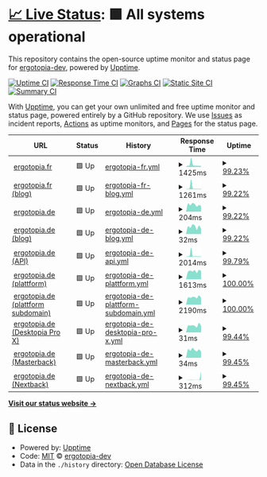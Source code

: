 # [📈 Live Status](https://status.ergotopia.de): <!--live status--> **🟩 All systems operational**

This repository contains the open-source uptime monitor and status page for [ergotopia-dev](https://status.ergotopia.de), powered by [Upptime](https://github.com/upptime/upptime).

[![Uptime CI](https://github.com/ergotopia-dev/uptime-monitor/workflows/Uptime%20CI/badge.svg)](https://github.com/ergotopia-dev/uptime-monitor/actions?query=workflow%3A%22Uptime+CI%22)
[![Response Time CI](https://github.com/ergotopia-dev/uptime-monitor/workflows/Response%20Time%20CI/badge.svg)](https://github.com/ergotopia-dev/uptime-monitor/actions?query=workflow%3A%22Response+Time+CI%22)
[![Graphs CI](https://github.com/ergotopia-dev/uptime-monitor/workflows/Graphs%20CI/badge.svg)](https://github.com/ergotopia-dev/uptime-monitor/actions?query=workflow%3A%22Graphs+CI%22)
[![Static Site CI](https://github.com/ergotopia-dev/uptime-monitor/workflows/Static%20Site%20CI/badge.svg)](https://github.com/ergotopia-dev/uptime-monitor/actions?query=workflow%3A%22Static+Site+CI%22)
[![Summary CI](https://github.com/ergotopia-dev/uptime-monitor/workflows/Summary%20CI/badge.svg)](https://github.com/ergotopia-dev/uptime-monitor/actions?query=workflow%3A%22Summary+CI%22)

With [Upptime](https://upptime.js.org), you can get your own unlimited and free uptime monitor and status page, powered entirely by a GitHub repository. We use [Issues](https://github.com/ergotopia-dev/uptime-monitor/issues) as incident reports, [Actions](https://github.com/ergotopia-dev/uptime-monitor/actions) as uptime monitors, and [Pages](https://status.ergotopia.de) for the status page.

<!--start: status pages-->
<!-- This summary is generated by Upptime (https://github.com/upptime/upptime) -->
<!-- Do not edit this manually, your changes will be overwritten -->
<!-- prettier-ignore -->
| URL | Status | History | Response Time | Uptime |
| --- | ------ | ------- | ------------- | ------ |
| <img alt="" src="https://icons.duckduckgo.com/ip3/www.ergotopia.fr.ico" height="13"> [ergotopia.fr](https://www.ergotopia.fr) | 🟩 Up | [ergotopia-fr.yml](https://github.com/ergotopia-dev/uptime-monitor/commits/HEAD/history/ergotopia-fr.yml) | <details><summary><img alt="Response time graph" src="./graphs/ergotopia-fr/response-time-week.png" height="20"> 1425ms</summary><br><a href="https://status.ergotopia.de/history/ergotopia-fr"><img alt="Response time 1132" src="https://img.shields.io/endpoint?url=https%3A%2F%2Fraw.githubusercontent.com%2Fergotopia-dev%2Fuptime-monitor%2FHEAD%2Fapi%2Fergotopia-fr%2Fresponse-time.json"></a><br><a href="https://status.ergotopia.de/history/ergotopia-fr"><img alt="24-hour response time 797" src="https://img.shields.io/endpoint?url=https%3A%2F%2Fraw.githubusercontent.com%2Fergotopia-dev%2Fuptime-monitor%2FHEAD%2Fapi%2Fergotopia-fr%2Fresponse-time-day.json"></a><br><a href="https://status.ergotopia.de/history/ergotopia-fr"><img alt="7-day response time 1425" src="https://img.shields.io/endpoint?url=https%3A%2F%2Fraw.githubusercontent.com%2Fergotopia-dev%2Fuptime-monitor%2FHEAD%2Fapi%2Fergotopia-fr%2Fresponse-time-week.json"></a><br><a href="https://status.ergotopia.de/history/ergotopia-fr"><img alt="30-day response time 1377" src="https://img.shields.io/endpoint?url=https%3A%2F%2Fraw.githubusercontent.com%2Fergotopia-dev%2Fuptime-monitor%2FHEAD%2Fapi%2Fergotopia-fr%2Fresponse-time-month.json"></a><br><a href="https://status.ergotopia.de/history/ergotopia-fr"><img alt="1-year response time 1122" src="https://img.shields.io/endpoint?url=https%3A%2F%2Fraw.githubusercontent.com%2Fergotopia-dev%2Fuptime-monitor%2FHEAD%2Fapi%2Fergotopia-fr%2Fresponse-time-year.json"></a></details> | <details><summary><a href="https://status.ergotopia.de/history/ergotopia-fr">99.23%</a></summary><a href="https://status.ergotopia.de/history/ergotopia-fr"><img alt="All-time uptime 99.85%" src="https://img.shields.io/endpoint?url=https%3A%2F%2Fraw.githubusercontent.com%2Fergotopia-dev%2Fuptime-monitor%2FHEAD%2Fapi%2Fergotopia-fr%2Fuptime.json"></a><br><a href="https://status.ergotopia.de/history/ergotopia-fr"><img alt="24-hour uptime 94.60%" src="https://img.shields.io/endpoint?url=https%3A%2F%2Fraw.githubusercontent.com%2Fergotopia-dev%2Fuptime-monitor%2FHEAD%2Fapi%2Fergotopia-fr%2Fuptime-day.json"></a><br><a href="https://status.ergotopia.de/history/ergotopia-fr"><img alt="7-day uptime 99.23%" src="https://img.shields.io/endpoint?url=https%3A%2F%2Fraw.githubusercontent.com%2Fergotopia-dev%2Fuptime-monitor%2FHEAD%2Fapi%2Fergotopia-fr%2Fuptime-week.json"></a><br><a href="https://status.ergotopia.de/history/ergotopia-fr"><img alt="30-day uptime 99.82%" src="https://img.shields.io/endpoint?url=https%3A%2F%2Fraw.githubusercontent.com%2Fergotopia-dev%2Fuptime-monitor%2FHEAD%2Fapi%2Fergotopia-fr%2Fuptime-month.json"></a><br><a href="https://status.ergotopia.de/history/ergotopia-fr"><img alt="1-year uptime 99.84%" src="https://img.shields.io/endpoint?url=https%3A%2F%2Fraw.githubusercontent.com%2Fergotopia-dev%2Fuptime-monitor%2FHEAD%2Fapi%2Fergotopia-fr%2Fuptime-year.json"></a></details>
| <img alt="" src="https://icons.duckduckgo.com/ip3/www.ergotopia.fr.ico" height="13"> [ergotopia.fr (blog)](https://www.ergotopia.fr/blog) | 🟩 Up | [ergotopia-fr-blog.yml](https://github.com/ergotopia-dev/uptime-monitor/commits/HEAD/history/ergotopia-fr-blog.yml) | <details><summary><img alt="Response time graph" src="./graphs/ergotopia-fr-blog/response-time-week.png" height="20"> 1261ms</summary><br><a href="https://status.ergotopia.de/history/ergotopia-fr-blog"><img alt="Response time 407" src="https://img.shields.io/endpoint?url=https%3A%2F%2Fraw.githubusercontent.com%2Fergotopia-dev%2Fuptime-monitor%2FHEAD%2Fapi%2Fergotopia-fr-blog%2Fresponse-time.json"></a><br><a href="https://status.ergotopia.de/history/ergotopia-fr-blog"><img alt="24-hour response time 271" src="https://img.shields.io/endpoint?url=https%3A%2F%2Fraw.githubusercontent.com%2Fergotopia-dev%2Fuptime-monitor%2FHEAD%2Fapi%2Fergotopia-fr-blog%2Fresponse-time-day.json"></a><br><a href="https://status.ergotopia.de/history/ergotopia-fr-blog"><img alt="7-day response time 1261" src="https://img.shields.io/endpoint?url=https%3A%2F%2Fraw.githubusercontent.com%2Fergotopia-dev%2Fuptime-monitor%2FHEAD%2Fapi%2Fergotopia-fr-blog%2Fresponse-time-week.json"></a><br><a href="https://status.ergotopia.de/history/ergotopia-fr-blog"><img alt="30-day response time 649" src="https://img.shields.io/endpoint?url=https%3A%2F%2Fraw.githubusercontent.com%2Fergotopia-dev%2Fuptime-monitor%2FHEAD%2Fapi%2Fergotopia-fr-blog%2Fresponse-time-month.json"></a><br><a href="https://status.ergotopia.de/history/ergotopia-fr-blog"><img alt="1-year response time 386" src="https://img.shields.io/endpoint?url=https%3A%2F%2Fraw.githubusercontent.com%2Fergotopia-dev%2Fuptime-monitor%2FHEAD%2Fapi%2Fergotopia-fr-blog%2Fresponse-time-year.json"></a></details> | <details><summary><a href="https://status.ergotopia.de/history/ergotopia-fr-blog">99.22%</a></summary><a href="https://status.ergotopia.de/history/ergotopia-fr-blog"><img alt="All-time uptime 99.90%" src="https://img.shields.io/endpoint?url=https%3A%2F%2Fraw.githubusercontent.com%2Fergotopia-dev%2Fuptime-monitor%2FHEAD%2Fapi%2Fergotopia-fr-blog%2Fuptime.json"></a><br><a href="https://status.ergotopia.de/history/ergotopia-fr-blog"><img alt="24-hour uptime 94.53%" src="https://img.shields.io/endpoint?url=https%3A%2F%2Fraw.githubusercontent.com%2Fergotopia-dev%2Fuptime-monitor%2FHEAD%2Fapi%2Fergotopia-fr-blog%2Fuptime-day.json"></a><br><a href="https://status.ergotopia.de/history/ergotopia-fr-blog"><img alt="7-day uptime 99.22%" src="https://img.shields.io/endpoint?url=https%3A%2F%2Fraw.githubusercontent.com%2Fergotopia-dev%2Fuptime-monitor%2FHEAD%2Fapi%2Fergotopia-fr-blog%2Fuptime-week.json"></a><br><a href="https://status.ergotopia.de/history/ergotopia-fr-blog"><img alt="30-day uptime 99.82%" src="https://img.shields.io/endpoint?url=https%3A%2F%2Fraw.githubusercontent.com%2Fergotopia-dev%2Fuptime-monitor%2FHEAD%2Fapi%2Fergotopia-fr-blog%2Fuptime-month.json"></a><br><a href="https://status.ergotopia.de/history/ergotopia-fr-blog"><img alt="1-year uptime 99.90%" src="https://img.shields.io/endpoint?url=https%3A%2F%2Fraw.githubusercontent.com%2Fergotopia-dev%2Fuptime-monitor%2FHEAD%2Fapi%2Fergotopia-fr-blog%2Fuptime-year.json"></a></details>
| <img alt="" src="https://icons.duckduckgo.com/ip3/www.ergotopia.de.ico" height="13"> [ergotopia.de](https://www.ergotopia.de) | 🟩 Up | [ergotopia-de.yml](https://github.com/ergotopia-dev/uptime-monitor/commits/HEAD/history/ergotopia-de.yml) | <details><summary><img alt="Response time graph" src="./graphs/ergotopia-de/response-time-week.png" height="20"> 204ms</summary><br><a href="https://status.ergotopia.de/history/ergotopia-de"><img alt="Response time 990" src="https://img.shields.io/endpoint?url=https%3A%2F%2Fraw.githubusercontent.com%2Fergotopia-dev%2Fuptime-monitor%2FHEAD%2Fapi%2Fergotopia-de%2Fresponse-time.json"></a><br><a href="https://status.ergotopia.de/history/ergotopia-de"><img alt="24-hour response time 170" src="https://img.shields.io/endpoint?url=https%3A%2F%2Fraw.githubusercontent.com%2Fergotopia-dev%2Fuptime-monitor%2FHEAD%2Fapi%2Fergotopia-de%2Fresponse-time-day.json"></a><br><a href="https://status.ergotopia.de/history/ergotopia-de"><img alt="7-day response time 204" src="https://img.shields.io/endpoint?url=https%3A%2F%2Fraw.githubusercontent.com%2Fergotopia-dev%2Fuptime-monitor%2FHEAD%2Fapi%2Fergotopia-de%2Fresponse-time-week.json"></a><br><a href="https://status.ergotopia.de/history/ergotopia-de"><img alt="30-day response time 218" src="https://img.shields.io/endpoint?url=https%3A%2F%2Fraw.githubusercontent.com%2Fergotopia-dev%2Fuptime-monitor%2FHEAD%2Fapi%2Fergotopia-de%2Fresponse-time-month.json"></a><br><a href="https://status.ergotopia.de/history/ergotopia-de"><img alt="1-year response time 967" src="https://img.shields.io/endpoint?url=https%3A%2F%2Fraw.githubusercontent.com%2Fergotopia-dev%2Fuptime-monitor%2FHEAD%2Fapi%2Fergotopia-de%2Fresponse-time-year.json"></a></details> | <details><summary><a href="https://status.ergotopia.de/history/ergotopia-de">99.22%</a></summary><a href="https://status.ergotopia.de/history/ergotopia-de"><img alt="All-time uptime 99.96%" src="https://img.shields.io/endpoint?url=https%3A%2F%2Fraw.githubusercontent.com%2Fergotopia-dev%2Fuptime-monitor%2FHEAD%2Fapi%2Fergotopia-de%2Fuptime.json"></a><br><a href="https://status.ergotopia.de/history/ergotopia-de"><img alt="24-hour uptime 94.54%" src="https://img.shields.io/endpoint?url=https%3A%2F%2Fraw.githubusercontent.com%2Fergotopia-dev%2Fuptime-monitor%2FHEAD%2Fapi%2Fergotopia-de%2Fuptime-day.json"></a><br><a href="https://status.ergotopia.de/history/ergotopia-de"><img alt="7-day uptime 99.22%" src="https://img.shields.io/endpoint?url=https%3A%2F%2Fraw.githubusercontent.com%2Fergotopia-dev%2Fuptime-monitor%2FHEAD%2Fapi%2Fergotopia-de%2Fuptime-week.json"></a><br><a href="https://status.ergotopia.de/history/ergotopia-de"><img alt="30-day uptime 99.82%" src="https://img.shields.io/endpoint?url=https%3A%2F%2Fraw.githubusercontent.com%2Fergotopia-dev%2Fuptime-monitor%2FHEAD%2Fapi%2Fergotopia-de%2Fuptime-month.json"></a><br><a href="https://status.ergotopia.de/history/ergotopia-de"><img alt="1-year uptime 99.94%" src="https://img.shields.io/endpoint?url=https%3A%2F%2Fraw.githubusercontent.com%2Fergotopia-dev%2Fuptime-monitor%2FHEAD%2Fapi%2Fergotopia-de%2Fuptime-year.json"></a></details>
| <img alt="" src="https://icons.duckduckgo.com/ip3/www.ergotopia.de.ico" height="13"> [ergotopia.de (blog)](https://www.ergotopia.de/blog) | 🟩 Up | [ergotopia-de-blog.yml](https://github.com/ergotopia-dev/uptime-monitor/commits/HEAD/history/ergotopia-de-blog.yml) | <details><summary><img alt="Response time graph" src="./graphs/ergotopia-de-blog/response-time-week.png" height="20"> 32ms</summary><br><a href="https://status.ergotopia.de/history/ergotopia-de-blog"><img alt="Response time 337" src="https://img.shields.io/endpoint?url=https%3A%2F%2Fraw.githubusercontent.com%2Fergotopia-dev%2Fuptime-monitor%2FHEAD%2Fapi%2Fergotopia-de-blog%2Fresponse-time.json"></a><br><a href="https://status.ergotopia.de/history/ergotopia-de-blog"><img alt="24-hour response time 24" src="https://img.shields.io/endpoint?url=https%3A%2F%2Fraw.githubusercontent.com%2Fergotopia-dev%2Fuptime-monitor%2FHEAD%2Fapi%2Fergotopia-de-blog%2Fresponse-time-day.json"></a><br><a href="https://status.ergotopia.de/history/ergotopia-de-blog"><img alt="7-day response time 32" src="https://img.shields.io/endpoint?url=https%3A%2F%2Fraw.githubusercontent.com%2Fergotopia-dev%2Fuptime-monitor%2FHEAD%2Fapi%2Fergotopia-de-blog%2Fresponse-time-week.json"></a><br><a href="https://status.ergotopia.de/history/ergotopia-de-blog"><img alt="30-day response time 34" src="https://img.shields.io/endpoint?url=https%3A%2F%2Fraw.githubusercontent.com%2Fergotopia-dev%2Fuptime-monitor%2FHEAD%2Fapi%2Fergotopia-de-blog%2Fresponse-time-month.json"></a><br><a href="https://status.ergotopia.de/history/ergotopia-de-blog"><img alt="1-year response time 306" src="https://img.shields.io/endpoint?url=https%3A%2F%2Fraw.githubusercontent.com%2Fergotopia-dev%2Fuptime-monitor%2FHEAD%2Fapi%2Fergotopia-de-blog%2Fresponse-time-year.json"></a></details> | <details><summary><a href="https://status.ergotopia.de/history/ergotopia-de-blog">99.22%</a></summary><a href="https://status.ergotopia.de/history/ergotopia-de-blog"><img alt="All-time uptime 99.96%" src="https://img.shields.io/endpoint?url=https%3A%2F%2Fraw.githubusercontent.com%2Fergotopia-dev%2Fuptime-monitor%2FHEAD%2Fapi%2Fergotopia-de-blog%2Fuptime.json"></a><br><a href="https://status.ergotopia.de/history/ergotopia-de-blog"><img alt="24-hour uptime 94.54%" src="https://img.shields.io/endpoint?url=https%3A%2F%2Fraw.githubusercontent.com%2Fergotopia-dev%2Fuptime-monitor%2FHEAD%2Fapi%2Fergotopia-de-blog%2Fuptime-day.json"></a><br><a href="https://status.ergotopia.de/history/ergotopia-de-blog"><img alt="7-day uptime 99.22%" src="https://img.shields.io/endpoint?url=https%3A%2F%2Fraw.githubusercontent.com%2Fergotopia-dev%2Fuptime-monitor%2FHEAD%2Fapi%2Fergotopia-de-blog%2Fuptime-week.json"></a><br><a href="https://status.ergotopia.de/history/ergotopia-de-blog"><img alt="30-day uptime 99.82%" src="https://img.shields.io/endpoint?url=https%3A%2F%2Fraw.githubusercontent.com%2Fergotopia-dev%2Fuptime-monitor%2FHEAD%2Fapi%2Fergotopia-de-blog%2Fuptime-month.json"></a><br><a href="https://status.ergotopia.de/history/ergotopia-de-blog"><img alt="1-year uptime 99.94%" src="https://img.shields.io/endpoint?url=https%3A%2F%2Fraw.githubusercontent.com%2Fergotopia-dev%2Fuptime-monitor%2FHEAD%2Fapi%2Fergotopia-de-blog%2Fuptime-year.json"></a></details>
| <img alt="" src="https://icons.duckduckgo.com/ip3/api.ergotopia.de.ico" height="13"> [ergotopia.de (API)](https://api.ergotopia.de/check-status) | 🟩 Up | [ergotopia-de-api.yml](https://github.com/ergotopia-dev/uptime-monitor/commits/HEAD/history/ergotopia-de-api.yml) | <details><summary><img alt="Response time graph" src="./graphs/ergotopia-de-api/response-time-week.png" height="20"> 2014ms</summary><br><a href="https://status.ergotopia.de/history/ergotopia-de-api"><img alt="Response time 541" src="https://img.shields.io/endpoint?url=https%3A%2F%2Fraw.githubusercontent.com%2Fergotopia-dev%2Fuptime-monitor%2FHEAD%2Fapi%2Fergotopia-de-api%2Fresponse-time.json"></a><br><a href="https://status.ergotopia.de/history/ergotopia-de-api"><img alt="24-hour response time 610" src="https://img.shields.io/endpoint?url=https%3A%2F%2Fraw.githubusercontent.com%2Fergotopia-dev%2Fuptime-monitor%2FHEAD%2Fapi%2Fergotopia-de-api%2Fresponse-time-day.json"></a><br><a href="https://status.ergotopia.de/history/ergotopia-de-api"><img alt="7-day response time 2014" src="https://img.shields.io/endpoint?url=https%3A%2F%2Fraw.githubusercontent.com%2Fergotopia-dev%2Fuptime-monitor%2FHEAD%2Fapi%2Fergotopia-de-api%2Fresponse-time-week.json"></a><br><a href="https://status.ergotopia.de/history/ergotopia-de-api"><img alt="30-day response time 1202" src="https://img.shields.io/endpoint?url=https%3A%2F%2Fraw.githubusercontent.com%2Fergotopia-dev%2Fuptime-monitor%2FHEAD%2Fapi%2Fergotopia-de-api%2Fresponse-time-month.json"></a><br><a href="https://status.ergotopia.de/history/ergotopia-de-api"><img alt="1-year response time 564" src="https://img.shields.io/endpoint?url=https%3A%2F%2Fraw.githubusercontent.com%2Fergotopia-dev%2Fuptime-monitor%2FHEAD%2Fapi%2Fergotopia-de-api%2Fresponse-time-year.json"></a></details> | <details><summary><a href="https://status.ergotopia.de/history/ergotopia-de-api">99.79%</a></summary><a href="https://status.ergotopia.de/history/ergotopia-de-api"><img alt="All-time uptime 99.25%" src="https://img.shields.io/endpoint?url=https%3A%2F%2Fraw.githubusercontent.com%2Fergotopia-dev%2Fuptime-monitor%2FHEAD%2Fapi%2Fergotopia-de-api%2Fuptime.json"></a><br><a href="https://status.ergotopia.de/history/ergotopia-de-api"><img alt="24-hour uptime 98.52%" src="https://img.shields.io/endpoint?url=https%3A%2F%2Fraw.githubusercontent.com%2Fergotopia-dev%2Fuptime-monitor%2FHEAD%2Fapi%2Fergotopia-de-api%2Fuptime-day.json"></a><br><a href="https://status.ergotopia.de/history/ergotopia-de-api"><img alt="7-day uptime 99.79%" src="https://img.shields.io/endpoint?url=https%3A%2F%2Fraw.githubusercontent.com%2Fergotopia-dev%2Fuptime-monitor%2FHEAD%2Fapi%2Fergotopia-de-api%2Fuptime-week.json"></a><br><a href="https://status.ergotopia.de/history/ergotopia-de-api"><img alt="30-day uptime 99.95%" src="https://img.shields.io/endpoint?url=https%3A%2F%2Fraw.githubusercontent.com%2Fergotopia-dev%2Fuptime-monitor%2FHEAD%2Fapi%2Fergotopia-de-api%2Fuptime-month.json"></a><br><a href="https://status.ergotopia.de/history/ergotopia-de-api"><img alt="1-year uptime 98.80%" src="https://img.shields.io/endpoint?url=https%3A%2F%2Fraw.githubusercontent.com%2Fergotopia-dev%2Fuptime-monitor%2FHEAD%2Fapi%2Fergotopia-de-api%2Fuptime-year.json"></a></details>
| <img alt="" src="https://icons.duckduckgo.com/ip3/plattform.ergotopia.de.ico" height="13"> [ergotopia.de (plattform)](https://plattform.ergotopia.de) | 🟩 Up | [ergotopia-de-plattform.yml](https://github.com/ergotopia-dev/uptime-monitor/commits/HEAD/history/ergotopia-de-plattform.yml) | <details><summary><img alt="Response time graph" src="./graphs/ergotopia-de-plattform/response-time-week.png" height="20"> 1613ms</summary><br><a href="https://status.ergotopia.de/history/ergotopia-de-plattform"><img alt="Response time 1678" src="https://img.shields.io/endpoint?url=https%3A%2F%2Fraw.githubusercontent.com%2Fergotopia-dev%2Fuptime-monitor%2FHEAD%2Fapi%2Fergotopia-de-plattform%2Fresponse-time.json"></a><br><a href="https://status.ergotopia.de/history/ergotopia-de-plattform"><img alt="24-hour response time 1643" src="https://img.shields.io/endpoint?url=https%3A%2F%2Fraw.githubusercontent.com%2Fergotopia-dev%2Fuptime-monitor%2FHEAD%2Fapi%2Fergotopia-de-plattform%2Fresponse-time-day.json"></a><br><a href="https://status.ergotopia.de/history/ergotopia-de-plattform"><img alt="7-day response time 1613" src="https://img.shields.io/endpoint?url=https%3A%2F%2Fraw.githubusercontent.com%2Fergotopia-dev%2Fuptime-monitor%2FHEAD%2Fapi%2Fergotopia-de-plattform%2Fresponse-time-week.json"></a><br><a href="https://status.ergotopia.de/history/ergotopia-de-plattform"><img alt="30-day response time 1785" src="https://img.shields.io/endpoint?url=https%3A%2F%2Fraw.githubusercontent.com%2Fergotopia-dev%2Fuptime-monitor%2FHEAD%2Fapi%2Fergotopia-de-plattform%2Fresponse-time-month.json"></a><br><a href="https://status.ergotopia.de/history/ergotopia-de-plattform"><img alt="1-year response time 1678" src="https://img.shields.io/endpoint?url=https%3A%2F%2Fraw.githubusercontent.com%2Fergotopia-dev%2Fuptime-monitor%2FHEAD%2Fapi%2Fergotopia-de-plattform%2Fresponse-time-year.json"></a></details> | <details><summary><a href="https://status.ergotopia.de/history/ergotopia-de-plattform">100.00%</a></summary><a href="https://status.ergotopia.de/history/ergotopia-de-plattform"><img alt="All-time uptime 100.00%" src="https://img.shields.io/endpoint?url=https%3A%2F%2Fraw.githubusercontent.com%2Fergotopia-dev%2Fuptime-monitor%2FHEAD%2Fapi%2Fergotopia-de-plattform%2Fuptime.json"></a><br><a href="https://status.ergotopia.de/history/ergotopia-de-plattform"><img alt="24-hour uptime 100.00%" src="https://img.shields.io/endpoint?url=https%3A%2F%2Fraw.githubusercontent.com%2Fergotopia-dev%2Fuptime-monitor%2FHEAD%2Fapi%2Fergotopia-de-plattform%2Fuptime-day.json"></a><br><a href="https://status.ergotopia.de/history/ergotopia-de-plattform"><img alt="7-day uptime 100.00%" src="https://img.shields.io/endpoint?url=https%3A%2F%2Fraw.githubusercontent.com%2Fergotopia-dev%2Fuptime-monitor%2FHEAD%2Fapi%2Fergotopia-de-plattform%2Fuptime-week.json"></a><br><a href="https://status.ergotopia.de/history/ergotopia-de-plattform"><img alt="30-day uptime 100.00%" src="https://img.shields.io/endpoint?url=https%3A%2F%2Fraw.githubusercontent.com%2Fergotopia-dev%2Fuptime-monitor%2FHEAD%2Fapi%2Fergotopia-de-plattform%2Fuptime-month.json"></a><br><a href="https://status.ergotopia.de/history/ergotopia-de-plattform"><img alt="1-year uptime 100.00%" src="https://img.shields.io/endpoint?url=https%3A%2F%2Fraw.githubusercontent.com%2Fergotopia-dev%2Fuptime-monitor%2FHEAD%2Fapi%2Fergotopia-de-plattform%2Fuptime-year.json"></a></details>
| <img alt="" src="https://icons.duckduckgo.com/ip3/ergotopia.partner.ergotopia.de.ico" height="13"> [ergotopia.de (plattform subdomain)](https://ergotopia.partner.ergotopia.de) | 🟩 Up | [ergotopia-de-plattform-subdomain.yml](https://github.com/ergotopia-dev/uptime-monitor/commits/HEAD/history/ergotopia-de-plattform-subdomain.yml) | <details><summary><img alt="Response time graph" src="./graphs/ergotopia-de-plattform-subdomain/response-time-week.png" height="20"> 2190ms</summary><br><a href="https://status.ergotopia.de/history/ergotopia-de-plattform-subdomain"><img alt="Response time 2331" src="https://img.shields.io/endpoint?url=https%3A%2F%2Fraw.githubusercontent.com%2Fergotopia-dev%2Fuptime-monitor%2FHEAD%2Fapi%2Fergotopia-de-plattform-subdomain%2Fresponse-time.json"></a><br><a href="https://status.ergotopia.de/history/ergotopia-de-plattform-subdomain"><img alt="24-hour response time 2082" src="https://img.shields.io/endpoint?url=https%3A%2F%2Fraw.githubusercontent.com%2Fergotopia-dev%2Fuptime-monitor%2FHEAD%2Fapi%2Fergotopia-de-plattform-subdomain%2Fresponse-time-day.json"></a><br><a href="https://status.ergotopia.de/history/ergotopia-de-plattform-subdomain"><img alt="7-day response time 2190" src="https://img.shields.io/endpoint?url=https%3A%2F%2Fraw.githubusercontent.com%2Fergotopia-dev%2Fuptime-monitor%2FHEAD%2Fapi%2Fergotopia-de-plattform-subdomain%2Fresponse-time-week.json"></a><br><a href="https://status.ergotopia.de/history/ergotopia-de-plattform-subdomain"><img alt="30-day response time 2289" src="https://img.shields.io/endpoint?url=https%3A%2F%2Fraw.githubusercontent.com%2Fergotopia-dev%2Fuptime-monitor%2FHEAD%2Fapi%2Fergotopia-de-plattform-subdomain%2Fresponse-time-month.json"></a><br><a href="https://status.ergotopia.de/history/ergotopia-de-plattform-subdomain"><img alt="1-year response time 2331" src="https://img.shields.io/endpoint?url=https%3A%2F%2Fraw.githubusercontent.com%2Fergotopia-dev%2Fuptime-monitor%2FHEAD%2Fapi%2Fergotopia-de-plattform-subdomain%2Fresponse-time-year.json"></a></details> | <details><summary><a href="https://status.ergotopia.de/history/ergotopia-de-plattform-subdomain">100.00%</a></summary><a href="https://status.ergotopia.de/history/ergotopia-de-plattform-subdomain"><img alt="All-time uptime 100.00%" src="https://img.shields.io/endpoint?url=https%3A%2F%2Fraw.githubusercontent.com%2Fergotopia-dev%2Fuptime-monitor%2FHEAD%2Fapi%2Fergotopia-de-plattform-subdomain%2Fuptime.json"></a><br><a href="https://status.ergotopia.de/history/ergotopia-de-plattform-subdomain"><img alt="24-hour uptime 100.00%" src="https://img.shields.io/endpoint?url=https%3A%2F%2Fraw.githubusercontent.com%2Fergotopia-dev%2Fuptime-monitor%2FHEAD%2Fapi%2Fergotopia-de-plattform-subdomain%2Fuptime-day.json"></a><br><a href="https://status.ergotopia.de/history/ergotopia-de-plattform-subdomain"><img alt="7-day uptime 100.00%" src="https://img.shields.io/endpoint?url=https%3A%2F%2Fraw.githubusercontent.com%2Fergotopia-dev%2Fuptime-monitor%2FHEAD%2Fapi%2Fergotopia-de-plattform-subdomain%2Fuptime-week.json"></a><br><a href="https://status.ergotopia.de/history/ergotopia-de-plattform-subdomain"><img alt="30-day uptime 100.00%" src="https://img.shields.io/endpoint?url=https%3A%2F%2Fraw.githubusercontent.com%2Fergotopia-dev%2Fuptime-monitor%2FHEAD%2Fapi%2Fergotopia-de-plattform-subdomain%2Fuptime-month.json"></a><br><a href="https://status.ergotopia.de/history/ergotopia-de-plattform-subdomain"><img alt="1-year uptime 100.00%" src="https://img.shields.io/endpoint?url=https%3A%2F%2Fraw.githubusercontent.com%2Fergotopia-dev%2Fuptime-monitor%2FHEAD%2Fapi%2Fergotopia-de-plattform-subdomain%2Fuptime-year.json"></a></details>
| <img alt="" src="https://icons.duckduckgo.com/ip3/www.ergotopia.de.ico" height="13"> [ergotopia.de (Desktopia Pro X)](https://www.ergotopia.de/ergonomie-shop/hoehenverstellbarer-schreibtisch/desktopia-pro-elektrisch-memoryschalter) | 🟩 Up | [ergotopia-de-desktopia-pro-x.yml](https://github.com/ergotopia-dev/uptime-monitor/commits/HEAD/history/ergotopia-de-desktopia-pro-x.yml) | <details><summary><img alt="Response time graph" src="./graphs/ergotopia-de-desktopia-pro-x/response-time-week.png" height="20"> 31ms</summary><br><a href="https://status.ergotopia.de/history/ergotopia-de-desktopia-pro-x"><img alt="Response time 142" src="https://img.shields.io/endpoint?url=https%3A%2F%2Fraw.githubusercontent.com%2Fergotopia-dev%2Fuptime-monitor%2FHEAD%2Fapi%2Fergotopia-de-desktopia-pro-x%2Fresponse-time.json"></a><br><a href="https://status.ergotopia.de/history/ergotopia-de-desktopia-pro-x"><img alt="24-hour response time 30" src="https://img.shields.io/endpoint?url=https%3A%2F%2Fraw.githubusercontent.com%2Fergotopia-dev%2Fuptime-monitor%2FHEAD%2Fapi%2Fergotopia-de-desktopia-pro-x%2Fresponse-time-day.json"></a><br><a href="https://status.ergotopia.de/history/ergotopia-de-desktopia-pro-x"><img alt="7-day response time 31" src="https://img.shields.io/endpoint?url=https%3A%2F%2Fraw.githubusercontent.com%2Fergotopia-dev%2Fuptime-monitor%2FHEAD%2Fapi%2Fergotopia-de-desktopia-pro-x%2Fresponse-time-week.json"></a><br><a href="https://status.ergotopia.de/history/ergotopia-de-desktopia-pro-x"><img alt="30-day response time 35" src="https://img.shields.io/endpoint?url=https%3A%2F%2Fraw.githubusercontent.com%2Fergotopia-dev%2Fuptime-monitor%2FHEAD%2Fapi%2Fergotopia-de-desktopia-pro-x%2Fresponse-time-month.json"></a><br><a href="https://status.ergotopia.de/history/ergotopia-de-desktopia-pro-x"><img alt="1-year response time 142" src="https://img.shields.io/endpoint?url=https%3A%2F%2Fraw.githubusercontent.com%2Fergotopia-dev%2Fuptime-monitor%2FHEAD%2Fapi%2Fergotopia-de-desktopia-pro-x%2Fresponse-time-year.json"></a></details> | <details><summary><a href="https://status.ergotopia.de/history/ergotopia-de-desktopia-pro-x">99.44%</a></summary><a href="https://status.ergotopia.de/history/ergotopia-de-desktopia-pro-x"><img alt="All-time uptime 99.97%" src="https://img.shields.io/endpoint?url=https%3A%2F%2Fraw.githubusercontent.com%2Fergotopia-dev%2Fuptime-monitor%2FHEAD%2Fapi%2Fergotopia-de-desktopia-pro-x%2Fuptime.json"></a><br><a href="https://status.ergotopia.de/history/ergotopia-de-desktopia-pro-x"><img alt="24-hour uptime 96.05%" src="https://img.shields.io/endpoint?url=https%3A%2F%2Fraw.githubusercontent.com%2Fergotopia-dev%2Fuptime-monitor%2FHEAD%2Fapi%2Fergotopia-de-desktopia-pro-x%2Fuptime-day.json"></a><br><a href="https://status.ergotopia.de/history/ergotopia-de-desktopia-pro-x"><img alt="7-day uptime 99.44%" src="https://img.shields.io/endpoint?url=https%3A%2F%2Fraw.githubusercontent.com%2Fergotopia-dev%2Fuptime-monitor%2FHEAD%2Fapi%2Fergotopia-de-desktopia-pro-x%2Fuptime-week.json"></a><br><a href="https://status.ergotopia.de/history/ergotopia-de-desktopia-pro-x"><img alt="30-day uptime 99.87%" src="https://img.shields.io/endpoint?url=https%3A%2F%2Fraw.githubusercontent.com%2Fergotopia-dev%2Fuptime-monitor%2FHEAD%2Fapi%2Fergotopia-de-desktopia-pro-x%2Fuptime-month.json"></a><br><a href="https://status.ergotopia.de/history/ergotopia-de-desktopia-pro-x"><img alt="1-year uptime 99.97%" src="https://img.shields.io/endpoint?url=https%3A%2F%2Fraw.githubusercontent.com%2Fergotopia-dev%2Fuptime-monitor%2FHEAD%2Fapi%2Fergotopia-de-desktopia-pro-x%2Fuptime-year.json"></a></details>
| <img alt="" src="https://icons.duckduckgo.com/ip3/www.ergotopia.de.ico" height="13"> [ergotopia.de (Masterback)](https://www.ergotopia.de/ergonomie-shop/gesund-sitzen/ergonomischer-buerostuhl/masterback) | 🟩 Up | [ergotopia-de-masterback.yml](https://github.com/ergotopia-dev/uptime-monitor/commits/HEAD/history/ergotopia-de-masterback.yml) | <details><summary><img alt="Response time graph" src="./graphs/ergotopia-de-masterback/response-time-week.png" height="20"> 34ms</summary><br><a href="https://status.ergotopia.de/history/ergotopia-de-masterback"><img alt="Response time 149" src="https://img.shields.io/endpoint?url=https%3A%2F%2Fraw.githubusercontent.com%2Fergotopia-dev%2Fuptime-monitor%2FHEAD%2Fapi%2Fergotopia-de-masterback%2Fresponse-time.json"></a><br><a href="https://status.ergotopia.de/history/ergotopia-de-masterback"><img alt="24-hour response time 29" src="https://img.shields.io/endpoint?url=https%3A%2F%2Fraw.githubusercontent.com%2Fergotopia-dev%2Fuptime-monitor%2FHEAD%2Fapi%2Fergotopia-de-masterback%2Fresponse-time-day.json"></a><br><a href="https://status.ergotopia.de/history/ergotopia-de-masterback"><img alt="7-day response time 34" src="https://img.shields.io/endpoint?url=https%3A%2F%2Fraw.githubusercontent.com%2Fergotopia-dev%2Fuptime-monitor%2FHEAD%2Fapi%2Fergotopia-de-masterback%2Fresponse-time-week.json"></a><br><a href="https://status.ergotopia.de/history/ergotopia-de-masterback"><img alt="30-day response time 34" src="https://img.shields.io/endpoint?url=https%3A%2F%2Fraw.githubusercontent.com%2Fergotopia-dev%2Fuptime-monitor%2FHEAD%2Fapi%2Fergotopia-de-masterback%2Fresponse-time-month.json"></a><br><a href="https://status.ergotopia.de/history/ergotopia-de-masterback"><img alt="1-year response time 149" src="https://img.shields.io/endpoint?url=https%3A%2F%2Fraw.githubusercontent.com%2Fergotopia-dev%2Fuptime-monitor%2FHEAD%2Fapi%2Fergotopia-de-masterback%2Fresponse-time-year.json"></a></details> | <details><summary><a href="https://status.ergotopia.de/history/ergotopia-de-masterback">99.45%</a></summary><a href="https://status.ergotopia.de/history/ergotopia-de-masterback"><img alt="All-time uptime 99.92%" src="https://img.shields.io/endpoint?url=https%3A%2F%2Fraw.githubusercontent.com%2Fergotopia-dev%2Fuptime-monitor%2FHEAD%2Fapi%2Fergotopia-de-masterback%2Fuptime.json"></a><br><a href="https://status.ergotopia.de/history/ergotopia-de-masterback"><img alt="24-hour uptime 96.16%" src="https://img.shields.io/endpoint?url=https%3A%2F%2Fraw.githubusercontent.com%2Fergotopia-dev%2Fuptime-monitor%2FHEAD%2Fapi%2Fergotopia-de-masterback%2Fuptime-day.json"></a><br><a href="https://status.ergotopia.de/history/ergotopia-de-masterback"><img alt="7-day uptime 99.45%" src="https://img.shields.io/endpoint?url=https%3A%2F%2Fraw.githubusercontent.com%2Fergotopia-dev%2Fuptime-monitor%2FHEAD%2Fapi%2Fergotopia-de-masterback%2Fuptime-week.json"></a><br><a href="https://status.ergotopia.de/history/ergotopia-de-masterback"><img alt="30-day uptime 99.87%" src="https://img.shields.io/endpoint?url=https%3A%2F%2Fraw.githubusercontent.com%2Fergotopia-dev%2Fuptime-monitor%2FHEAD%2Fapi%2Fergotopia-de-masterback%2Fuptime-month.json"></a><br><a href="https://status.ergotopia.de/history/ergotopia-de-masterback"><img alt="1-year uptime 99.92%" src="https://img.shields.io/endpoint?url=https%3A%2F%2Fraw.githubusercontent.com%2Fergotopia-dev%2Fuptime-monitor%2FHEAD%2Fapi%2Fergotopia-de-masterback%2Fuptime-year.json"></a></details>
| <img alt="" src="https://icons.duckduckgo.com/ip3/www.ergotopia.de.ico" height="13"> [ergotopia.de (Nextback)](https://www.ergotopia.de/ergonomie-shop/gesund-sitzen/ergonomischer-buerostuhl/nextback-mit-kopfstuetze) | 🟩 Up | [ergotopia-de-nextback.yml](https://github.com/ergotopia-dev/uptime-monitor/commits/HEAD/history/ergotopia-de-nextback.yml) | <details><summary><img alt="Response time graph" src="./graphs/ergotopia-de-nextback/response-time-week.png" height="20"> 312ms</summary><br><a href="https://status.ergotopia.de/history/ergotopia-de-nextback"><img alt="Response time 171" src="https://img.shields.io/endpoint?url=https%3A%2F%2Fraw.githubusercontent.com%2Fergotopia-dev%2Fuptime-monitor%2FHEAD%2Fapi%2Fergotopia-de-nextback%2Fresponse-time.json"></a><br><a href="https://status.ergotopia.de/history/ergotopia-de-nextback"><img alt="24-hour response time 858" src="https://img.shields.io/endpoint?url=https%3A%2F%2Fraw.githubusercontent.com%2Fergotopia-dev%2Fuptime-monitor%2FHEAD%2Fapi%2Fergotopia-de-nextback%2Fresponse-time-day.json"></a><br><a href="https://status.ergotopia.de/history/ergotopia-de-nextback"><img alt="7-day response time 312" src="https://img.shields.io/endpoint?url=https%3A%2F%2Fraw.githubusercontent.com%2Fergotopia-dev%2Fuptime-monitor%2FHEAD%2Fapi%2Fergotopia-de-nextback%2Fresponse-time-week.json"></a><br><a href="https://status.ergotopia.de/history/ergotopia-de-nextback"><img alt="30-day response time 114" src="https://img.shields.io/endpoint?url=https%3A%2F%2Fraw.githubusercontent.com%2Fergotopia-dev%2Fuptime-monitor%2FHEAD%2Fapi%2Fergotopia-de-nextback%2Fresponse-time-month.json"></a><br><a href="https://status.ergotopia.de/history/ergotopia-de-nextback"><img alt="1-year response time 171" src="https://img.shields.io/endpoint?url=https%3A%2F%2Fraw.githubusercontent.com%2Fergotopia-dev%2Fuptime-monitor%2FHEAD%2Fapi%2Fergotopia-de-nextback%2Fresponse-time-year.json"></a></details> | <details><summary><a href="https://status.ergotopia.de/history/ergotopia-de-nextback">99.45%</a></summary><a href="https://status.ergotopia.de/history/ergotopia-de-nextback"><img alt="All-time uptime 99.97%" src="https://img.shields.io/endpoint?url=https%3A%2F%2Fraw.githubusercontent.com%2Fergotopia-dev%2Fuptime-monitor%2FHEAD%2Fapi%2Fergotopia-de-nextback%2Fuptime.json"></a><br><a href="https://status.ergotopia.de/history/ergotopia-de-nextback"><img alt="24-hour uptime 96.16%" src="https://img.shields.io/endpoint?url=https%3A%2F%2Fraw.githubusercontent.com%2Fergotopia-dev%2Fuptime-monitor%2FHEAD%2Fapi%2Fergotopia-de-nextback%2Fuptime-day.json"></a><br><a href="https://status.ergotopia.de/history/ergotopia-de-nextback"><img alt="7-day uptime 99.45%" src="https://img.shields.io/endpoint?url=https%3A%2F%2Fraw.githubusercontent.com%2Fergotopia-dev%2Fuptime-monitor%2FHEAD%2Fapi%2Fergotopia-de-nextback%2Fuptime-week.json"></a><br><a href="https://status.ergotopia.de/history/ergotopia-de-nextback"><img alt="30-day uptime 99.87%" src="https://img.shields.io/endpoint?url=https%3A%2F%2Fraw.githubusercontent.com%2Fergotopia-dev%2Fuptime-monitor%2FHEAD%2Fapi%2Fergotopia-de-nextback%2Fuptime-month.json"></a><br><a href="https://status.ergotopia.de/history/ergotopia-de-nextback"><img alt="1-year uptime 99.97%" src="https://img.shields.io/endpoint?url=https%3A%2F%2Fraw.githubusercontent.com%2Fergotopia-dev%2Fuptime-monitor%2FHEAD%2Fapi%2Fergotopia-de-nextback%2Fuptime-year.json"></a></details>

<!--end: status pages-->

[**Visit our status website →**](https://status.ergotopia.de)

## 📄 License

- Powered by: [Upptime](https://github.com/upptime/upptime)
- Code: [MIT](./LICENSE) © [ergotopia-dev](https://status.ergotopia.de)
- Data in the `./history` directory: [Open Database License](https://opendatacommons.org/licenses/odbl/1-0/)
